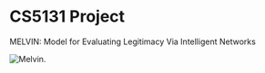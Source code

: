 # CS5131 Project

MELVIN: Model for Evaluating Legitimacy Via Intelligent Networks

![Melvin.](https://github.com/notFenixion/cs5131-project-melvin/assets/110535379/6400f96d-e759-4dcb-a29a-b1990a633e83)


